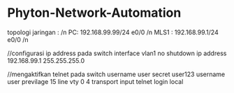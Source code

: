# Phyton-Network-Automation

topologi jaringan : /n
PC: 192.168.99.99/24 e0/0 /n
MLS1 : 192.168.99.1/24 e0/0 /n

//configurasi ip address pada switch
interface vlan1
no shutdown
ip address 192.168.99.1 255.255.255.0

//mengaktifkan telnet pada switch
username user secret user123
username user previlage 15
line vty 0 4
transport input telnet
login local


